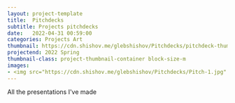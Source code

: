 ```yaml
---
layout: project-template
title:  Pitchdecks
subtitle: Projects pitchdecks
date:   2022-04-31 00:59:00
categories: Projects Art
thumbnail: https://cdn.shishov.me/glebshishov/Pitchdecks/pitchdeck-thumbnail.jpg
projectend: 2022 Spring
thumbnail-class: project-thumbnail-container block-size-m
images:
- <img src="https://cdn.shishov.me/glebshishov/Pitchdecks/Pitch-1.jpg" class="project-img-parameters img-size-full" alt="Pitch-1">
---
```


All the presentations I've made